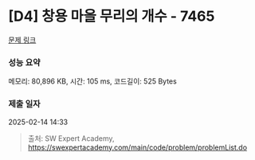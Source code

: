 # [D4] 창용 마을 무리의 개수 - 7465 

[문제 링크](https://swexpertacademy.com/main/code/problem/problemDetail.do?contestProbId=AWngfZVa9XwDFAQU) 

### 성능 요약

메모리: 80,896 KB, 시간: 105 ms, 코드길이: 525 Bytes

### 제출 일자

2025-02-14 14:33



> 출처: SW Expert Academy, https://swexpertacademy.com/main/code/problem/problemList.do